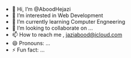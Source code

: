 - 👋 Hi, I’m @AboodHejazi
- 👀 I’m interested in Web Development
- 🌱 I’m currently learning Computer Engneering
- 💞️ I’m looking to collaborate on ...
- 📫 How to reach me , jaziabood@icloud.com
- 😄 Pronouns: ...
- ⚡ Fun fact: ...

<!---
AboodHejazi/AboodHejazi is a ✨ special ✨ repository because its `README.md` (this file) appears on your GitHub profile.
You can click the Preview link to take a look at your changes.
--->

